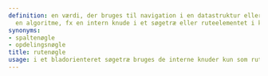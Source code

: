 ```yaml
---
definition: en værdi, der bruges til navigation i en datastruktur eller opdeling i
  en algoritme, fx en intern knude i et søgetræ eller ruteelementet i kviksortering
synonyms:
- spaltenøgle
- opdelingsnøgle
title: rutenøgle
usage: i et bladorienteret søgetræ bruges de interne knuder kun som rutenøgler.
---
```

